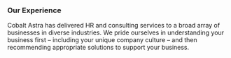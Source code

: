 ### Our Experience

Cobalt Astra has delivered HR and consulting services to a broad array of businesses in diverse industries. We pride ourselves in understanding your business first – including your unique company culture – and then recommending appropriate solutions to support your business.
